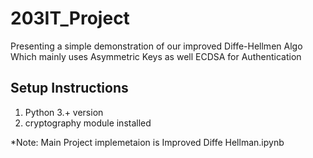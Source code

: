 # 203IT_Project
Presenting a simple demonstration of our improved Diffe-Hellmen Algo
Which mainly uses Asymmetric Keys as well ECDSA for Authentication 

## Setup Instructions
1. Python 3.+ version
2. cryptography module installed

*Note: Main Project implemetaion is Improved Diffe Hellman.ipynb


